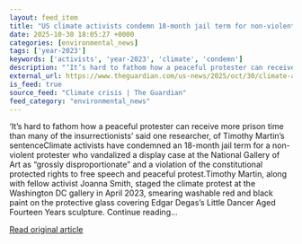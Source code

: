 ```yaml
---
layout: feed_item
title: "US climate activists condemn 18-month jail term for non-violent art museum protester"
date: 2025-10-30 18:05:27 +0000
categories: [environmental_news]
tags: ['year-2023']
keywords: ['activists', 'year-2023', 'climate', 'condemn']
description: "‘It’s hard to fathom how a peaceful protester can receive more prison time than many of the insurrectionists’ said one researcher, of Timothy Martin’s senten..."
external_url: https://www.theguardian.com/us-news/2025/oct/30/climate-activist-art-protest-jail-term
is_feed: true
source_feed: "Climate crisis | The Guardian"
feed_category: "environmental_news"
---
```


‘It’s hard to fathom how a peaceful protester can receive more prison time than many of the insurrectionists’ said one researcher, of Timothy Martin’s sentenceClimate activists have condemned an 18-month jail term for a non-violent protester who vandalized a display case at the National Gallery of Art as “grossly disproportionate” and a violation of the constitutional protected rights to free speech and peaceful protest.Timothy Martin, along with fellow activist Joanna Smith, staged the climate protest at the Washington DC gallery in April 2023, smearing washable red and black paint on the protective glass covering Edgar Degas’s Little Dancer Aged Fourteen Years sculpture. Continue reading...

[Read original article](https://www.theguardian.com/us-news/2025/oct/30/climate-activist-art-protest-jail-term)
